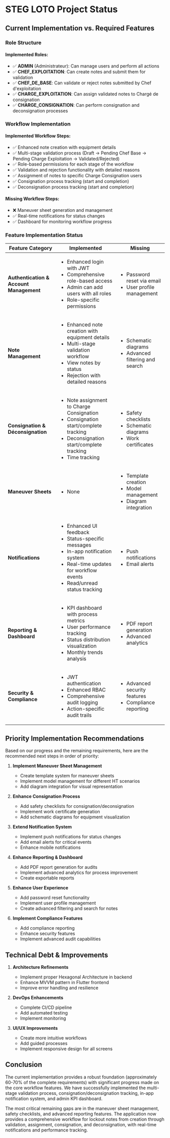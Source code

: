 # STEG LOTO Project Status

## Current Implementation vs. Required Features

### Role Structure

#### Implemented Roles:
- ✅ **ADMIN** (Administrateur): Can manage users and perform all actions
- ✅ **CHEF_EXPLOITATION**: Can create notes and submit them for validation
- ✅ **CHEF_DE_BASE**: Can validate or reject notes submitted by Chef d'exploitation
- ✅ **CHARGE_EXPLOITATION**: Can assign validated notes to Chargé de consignation
- ✅ **CHARGE_CONSIGNATION**: Can perform consignation and deconsignation processes

### Workflow Implementation

#### Implemented Workflow Steps:
- ✅ Enhanced note creation with equipment details
- ✅ Multi-stage validation process (Draft → Pending Chef Base → Pending Charge Exploitation → Validated/Rejected)
- ✅ Role-based permissions for each stage of the workflow
- ✅ Validation and rejection functionality with detailed reasons
- ✅ Assignment of notes to specific Charge Consignation users
- ✅ Consignation process tracking (start and completion)
- ✅ Deconsignation process tracking (start and completion)

#### Missing Workflow Steps:
- ❌ Maneuver sheet generation and management
- ✅ Real-time notifications for status changes
- ✅ Dashboard for monitoring workflow progress

### Feature Implementation Status

| Feature Category | Implemented | Missing |
|------------------|-------------|--------|
| **Authentication & Account Management** | <ul><li>Enhanced login with JWT</li><li>Comprehensive role-based access</li><li>Admin can add users with all roles</li><li>Role-specific permissions</li></ul> | <ul><li>Password reset via email</li><li>User profile management</li></ul> |
| **Note Management** | <ul><li>Enhanced note creation with equipment details</li><li>Multi-stage validation workflow</li><li>View notes by status</li><li>Rejection with detailed reasons</li></ul> | <ul><li>Schematic diagrams</li><li>Advanced filtering and search</li></ul> |
| **Consignation & Déconsignation** | <ul><li>Note assignment to Charge Consignation</li><li>Consignation start/complete tracking</li><li>Deconsignation start/complete tracking</li><li>Time tracking</li></ul> | <ul><li>Safety checklists</li><li>Schematic diagrams</li><li>Work certificates</li></ul> |
| **Maneuver Sheets** | <ul><li>None</li></ul> | <ul><li>Template creation</li><li>Model management</li><li>Diagram integration</li></ul> |
| **Notifications** | <ul><li>Enhanced UI feedback</li><li>Status-specific messages</li><li>In-app notification system</li><li>Real-time updates for workflow events</li><li>Read/unread status tracking</li></ul> | <ul><li>Push notifications</li><li>Email alerts</li></ul> |
| **Reporting & Dashboard** | <ul><li>KPI dashboard with process metrics</li><li>User performance tracking</li><li>Status distribution visualization</li><li>Monthly trends analysis</li></ul> | <ul><li>PDF report generation</li><li>Advanced analytics</li></ul> |
| **Security & Compliance** | <ul><li>JWT authentication</li><li>Enhanced RBAC</li><li>Comprehensive audit logging</li><li>Action-specific audit trails</li></ul> | <ul><li>Advanced security features</li><li>Compliance reporting</li></ul> |

## Priority Implementation Recommendations

Based on our progress and the remaining requirements, here are the recommended next steps in order of priority:

1. **Implement Maneuver Sheet Management**
   - Create template system for maneuver sheets
   - Implement model management for different HT scenarios
   - Add diagram integration for visual representation

2. **Enhance Consignation Process**
   - Add safety checklists for consignation/deconsignation
   - Implement work certificate generation
   - Add schematic diagrams for equipment visualization

3. **Extend Notification System**
   - Implement push notifications for status changes
   - Add email alerts for critical events
   - Enhance mobile notifications

4. **Enhance Reporting & Dashboard**
   - Add PDF report generation for audits
   - Implement advanced analytics for process improvement
   - Create exportable reports

5. **Enhance User Experience**
   - Add password reset functionality
   - Implement user profile management
   - Create advanced filtering and search for notes

6. **Implement Compliance Features**
   - Add compliance reporting
   - Enhance security features
   - Implement advanced audit capabilities

## Technical Debt & Improvements

1. **Architecture Refinements**
   - Implement proper Hexagonal Architecture in backend
   - Enhance MVVM pattern in Flutter frontend
   - Improve error handling and resilience

2. **DevOps Enhancements**
   - Complete CI/CD pipeline
   - Add automated testing
   - Implement monitoring

3. **UI/UX Improvements**
   - Create more intuitive workflows
   - Add guided processes
   - Implement responsive design for all screens

## Conclusion

The current implementation provides a robust foundation (approximately 60-70% of the complete requirements) with significant progress made on the core workflow features. We have successfully implemented the multi-stage validation process, consignation/deconsignation tracking, in-app notification system, and admin KPI dashboard. 

The most critical remaining gaps are in the maneuver sheet management, safety checklists, and advanced reporting features. The application now provides a comprehensive workflow for lockout notes from creation through validation, assignment, consignation, and deconsignation, with real-time notifications and performance tracking.

